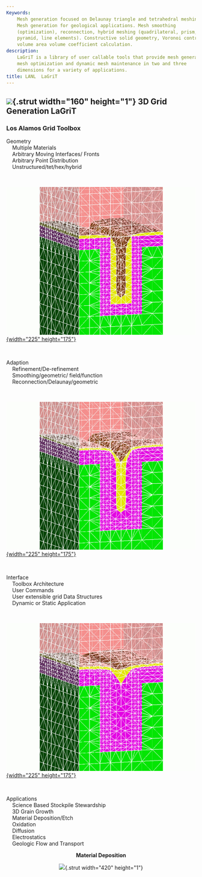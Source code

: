 ```yaml
---
Keywords: 
    Mesh generation focused on Delaunay triangle and tetrahedral meshing.
    Mesh generation for geological applications. Mesh smoothing
    (optimization), reconnection, hybrid meshing (quadrilateral, prism,
    pyramid, line elements). Constructive solid geometry, Voronoi control
    volume area volume coefficient calculation.
description: 
    LaGriT is a library of user callable tools that provide mesh generation,
    mesh optimization and dynamic mesh maintenance in two and three
    dimensions for a variety of applications.
title: LANL  LaGriT 
---
```




![](http://www.lanl.gov/images/transparent.gif){.strut width="160"
height="1"}
3D Grid Generation LaGriT
-------------------------

### Los Alamos Grid Toolbox

Geometry \
    Multiple Materials \
    Arbitrary Moving Interfaces/ Fronts  \
    Arbitrary Point Distribution \
    Unstructured/tet/hex/hybrid 

 

[![](images/trench4-0.jpg){width="225"
height="175"}](images/trench4-0.jpg)

 

Adaption \
    Refinement/De-refinement \
    Smoothing/geometric/ field/function \
    Reconnection/Delaunay/geometric 

 

[![](images/trench4-4.jpg){width="225"
height="175"}](images/trench4-4.jpg)

 

Interface \
    Toolbox Architecture \
    User Commands \
    User extensible grid Data Structures \
    Dynamic or Static Application 

 

[![](images/trench4-8.jpg){width="225"
height="175"}](images/trench4-8.jpg)

 

Applications \
    Science Based Stockpile Stewardship \
    3D Grain Growth \
    Material Deposition/Etch \
    Oxidation \
    Diffusion \
    Electrostatics \
    Geologic Flow and Transport 

<div align="center">

**Material Deposition**



![](http://www.lanl.gov/images/transparent.gif){.strut width="420"
height="1"}


